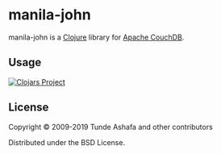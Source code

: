 ﻿# manila-john

manila-john is a [Clojure](http://clojure.org) library for [Apache CouchDB](http://couchdb.apache.org/).

## Usage

[![Clojars Project](http://clojars.org/manila-john/latest-version.svg)](http://clojars.org/manila-john)

## License

Copyright © 2009-2019 Tunde Ashafa and other contributors

Distributed under the BSD License.
